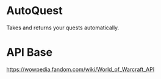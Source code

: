 # AutoQuest
Takes and returns your quests automatically.

# API Base 
https://wowpedia.fandom.com/wiki/World_of_Warcraft_API